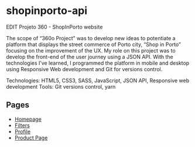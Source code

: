 # shopinporto-api
EDIT Projeto 360 - ShopInPorto website

The scope of “360o Project” was to develop new ideas to potentiate a platform that displays the street commerce of Porto city, “Shop in Porto” focusing on the improvement of the UX.
My role on this project was to develop the front-end of the user journey using a JSON API.
With the technologies I’ve learned, I programmed the platform in mobile and desktop using Responsive Web development and Git for versions control.

Technologies: HTML5, CSS3, SASS, JavaScript, JSON API, Responsive web development
Tools: Git versions control, yarn



## Pages
* [Homepage](http://localhost:5000)
* [Filters](http://localhost:5000/search.html)
* [Profile](http://localhost:5000/profile.html)
* [Product Page](http://localhost:5000/product_page.html)
